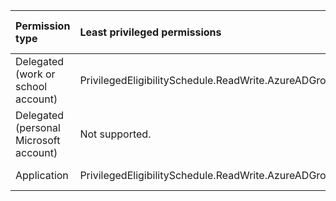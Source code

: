 |Permission type|Least privileged permissions|Higher privileged permissions|
|:---|:---|:---|
|Delegated (work or school account)|PrivilegedEligibilitySchedule.ReadWrite.AzureADGroup|Not available.|
|Delegated (personal Microsoft account)|Not supported.|Not supported.|
|Application|PrivilegedEligibilitySchedule.ReadWrite.AzureADGroup|Not available.|
